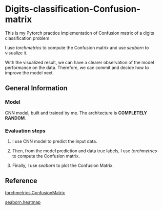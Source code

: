 # Digits-classification-Confusion-matrix
This is my Pytorch practice implementation of Confusion matrix of a digits classification problem.

I use *torchmetrics* to compute the Confusion matrix and use *seaborn* to visualize it.

With the visualized result, we can have a clearer observation of the model performance on the data.
Therefore, we can commit and decide how to improve the model next.


## General Information




### Model
CNN model, built and trained by me. The architecture is **COMPLETELY RANDOM**.

### Evaluation steps
1. I use CNN model to predict the input data.

2. Then, from the model prediction and data true labels, I use *torchmetrics* to compute the Confusion matrix.

3. Finally, I use *seaborn* to plot the Confusion Matrix.


## Reference
[torchmetrics.ConfusionMatrix](https://torchmetrics.readthedocs.io/en/stable/classification/confusion_matrix.html)

[seaborn.heatmap](https://seaborn.pydata.org/generated/seaborn.heatmap.html#seaborn.heatmap)
